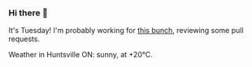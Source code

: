 ### Hi there :wave:

It's Tuesday! I'm probably working for [this bunch](https://github.com/kohofinancial), reviewing some pull requests.

Weather in Huntsville ON: sunny, at +20°C.
